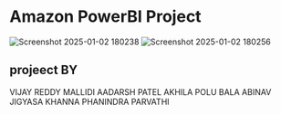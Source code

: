 # Amazon PowerBI Project
![Screenshot 2025-01-02 180238](https://github.com/user-attachments/assets/1ae9587b-28a9-431a-815c-25e53b0b72ac)
![Screenshot 2025-01-02 180256](https://github.com/user-attachments/assets/30b89553-4913-4377-b839-54553aad5336)
## projeect BY
VIJAY REDDY MALLIDI
AADARSH PATEL
AKHILA POLU 
BALA ABINAV
JIGYASA KHANNA
PHANINDRA PARVATHI



